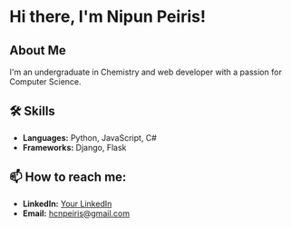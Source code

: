 # Hi there, I'm Nipun Peiris!

## About Me
I'm an undergraduate in Chemistry and web developer with a passion for Computer Science.

## 🛠 Skills
- **Languages:** Python, JavaScript, C#
- **Frameworks:** Django, Flask


## 📫 How to reach me:
- **LinkedIn:** [Your LinkedIn](https://www.linkedin.com/in/hcn-peiris)
- **Email:** [hcnpeiris@gmail.com](mailto:hcnpeiris@gmail.com)




